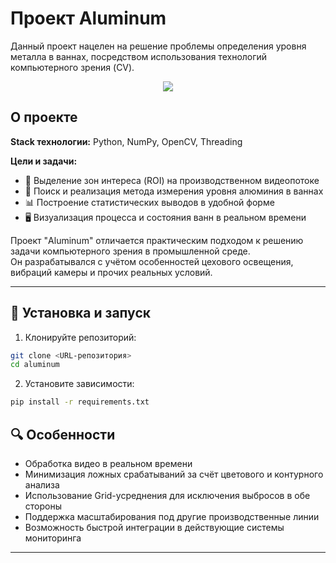 # Проект Aluminum

Данный проект нацелен на решение проблемы определения уровня металла в ваннах,
посредством использования технологий компьютерного зрения (CV).

<p align="center">
  <img src="https://github.com/grottixwoods/Aluminium-Level-Control/blob/main/assets/cvalum.gif?raw=true">
</p>

## О проекте

**Stack технологии:** Python, NumPy, OpenCV, Threading

**Цели и задачи:**  
- 📌 Выделение зон интереса (ROI) на производственном видеопотоке  
- 🧠 Поиск и реализация метода измерения уровня алюминия в ваннах  
- 📊 Построение статистических выводов в удобной форме  
- 🖥️ Визуализация процесса и состояния ванн в реальном времени  

Проект "Aluminum" отличается практическим подходом к решению задачи компьютерного зрения в промышленной среде.  
Он разрабатывался с учётом особенностей цехового освещения, вибраций камеры и прочих реальных условий.

---

## 🚀 Установка и запуск

1. Клонируйте репозиторий:

```bash
git clone <URL-репозитория>
cd aluminum
```

2. Установите зависимости:

```bash
pip install -r requirements.txt
```
## 🔍 Особенности

- Обработка видео в реальном времени  
- Минимизация ложных срабатываний за счёт цветового и контурного анализа
- Использование Grid-усреднения для исключения выбросов в обе стороны  
- Поддержка масштабирования под другие производственные линии  
- Возможность быстрой интеграции в действующие системы мониторинга  

---
